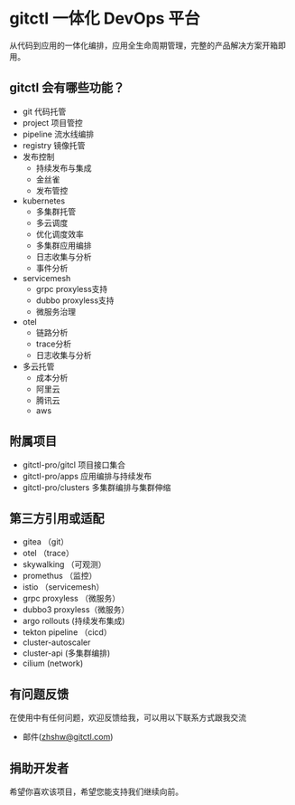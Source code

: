# gitctl 一体化 DevOps 平台

从代码到应用的一体化编排，应用全生命周期管理，完整的产品解决方案开箱即用。

## gitctl 会有哪些功能？

* git 代码托管
* project 项目管控
* pipeline 流水线编排
* registry 镜像托管
* 发布控制
  * 持续发布与集成
  * 金丝雀
  * 发布管控
* kubernetes
  * 多集群托管
  * 多云调度
  * 优化调度效率
  * 多集群应用编排
  * 日志收集与分析
  * 事件分析
* servicemesh
  * grpc proxyless支持
  * dubbo proxyless支持
  * 微服务治理
* otel
  * 链路分析
  * trace分析
  * 日志收集与分析
* 多云托管
  * 成本分析
  * 阿里云
  * 腾讯云
  * aws

## 附属项目
* gitctl-pro/gitcl 项目接口集合
* gitctl-pro/apps 应用编排与持续发布
* gitctl-pro/clusters 多集群编排与集群伸缩

## 第三方引用或适配
* gitea （git）
* otel （trace）
* skywalking （可观测）
* promethus （监控）
* istio （servicemesh）
* grpc proxyless （微服务）
* dubbo3 proxyless（微服务）
* argo rollouts (持续发布集成)
* tekton pipeline （cicd）
* cluster-autoscaler
* cluster-api (多集群编排)
* cilium (network)

## 有问题反馈
在使用中有任何问题，欢迎反馈给我，可以用以下联系方式跟我交流
* 邮件(zhshw@gitctl.com)

## 捐助开发者
希望你喜欢该项目，希望您能支持我们继续向前。